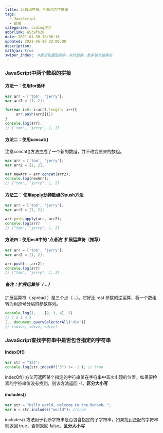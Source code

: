 ```yaml
---
title: Js数组拼接、判断包含字符串
tags:
  - JavaScript
  - 前端
categories: coding学习
abbrlink: e5c9fb26
date: 2021-04-30 18:36:10
updated: 2021-06-30 22:00:00
description: 
mathjax: true
swiper_index:  #置顶轮播图顺序，非负整数，数字越大越靠前
---
```



### JavaScript中两个数组的拼接

#### **方法一：使用for循环**

```js
var arr = ['tom', 'jerry'];
var arr2 = [1, 2];

for(var i=0; i<arr2.length; i++){
     arr.push(arr2[i])
}
console.log(arr);
// ['tom', 'jerry', 1, 2]
```

#### **方法二：使用concat()**

注意concat()方法生成了一个新的数组，并不改变原来的数组。

```js
var arr = ['tom', 'jerry'];
var arr2 = [1, 2];

var newArr = arr.concat(arr2);
console.log(newArr);
// ["tom", "jerry", 1, 2]
```

#### **方法三： 使用apply劫持数组的push方法**

```js
var arr = ['tom', 'jerry'];
var arr2 = [1, 2];

arr.push.apply(arr, arr2);
console.log(arr)
// ["tom", "jerry", 1, 2]
```

####  **方法四：使用es6中的 ‘点语法’ 扩展运算符（推荐）**

```js
var arr = ['tom', 'jerry'];
var arr2 = [1, 2];

arr.push(...arr2);
console.log(arr)
// ["tom", "jerry", 1, 2]
```

##### **备注：扩展运算符（...）**

扩展运算符（ spread ）是三个点（...）。它好比 rest 参数的逆运算，将一个数组转为用逗号分隔的参数序列。

```js
console.log(1, ...[2, 3, 4], 5)
// 1 2 3 4 5
[...document.querySelectorAll('div')]
// [<div>, <div>, <div>]
```

### JavaScript查找字符串中是否包含指定的字符串

#### indexOf()

```js
var str = "123";
console.log(str.indexOf("3") != -1 ); // true
```

indexOf() 方法可返回某个指定的字符串值在字符串中首次出现的位置。如果要检索的字符串值没有找到，则该方法返回 -1。**区分大小写**

#### includes()

```js
var str = "Hello world, welcome to the Runoob。";
var n = str.includes("world"); //true
```

includes() 方法用于判断字符串是否包含指定的子字符串，如果找到匹配的字符串则返回 true，否则返回 false。**区分大小写**

